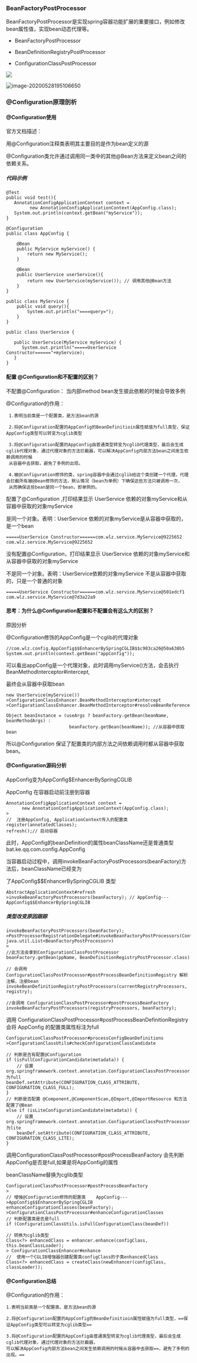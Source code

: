 ### BeanFactoryPostProcessor
   BeanFactoryPostProcessor是实现spring容器功能扩展的重要接口，例如修改bean属性值，实现bean动态代理等。
   
   - BeanFactoryPostProcessor
   
   - BeanDefinitionRegistryPostProcessor
   
   - ConfigurationClassPostProcessor
   
   ![](spring.assets/beanfactorypostprocessor.png)
   
   ![image-20200528195106650](spring.assets/image-20200528195106650.png)
   
### @Configuration原理剖析

#### @Configuration使用

官方文档描述：

用@Configuration注释类表明其主要目的是作为bean定义的源

@Configuration类允许通过调用同一类中的其他@Bean方法来定义bean之间的依赖关系。

##### 代码示例
```
@Test
public void test(){
   AnnotationConfigApplicationContext context =
         new AnnotationConfigApplicationContext(AppConfig.class);
   System.out.println(context.getBean("myService"));
}
```
```
@Configuration
public class AppConfig {

    @Bean  
    public MyService myService() {
        return new MyService();
    }
    
    @Bean
    public UserService userService(){
		return new UserService(myService()); // 调用其他@Bean方法
	}
}
```
```
public class MyService {
	public void query(){
		System.out.println("====query=");
	}
}

public class UserService {

   public UserService(MyService myService) {
      System.out.println("=====UserService Constructor======"+myService);
   }
}
```

#### 配置 @Configuration和不配置的区别？
 
 不配置@Configuration： 当内部method bean发生彼此依赖的时候会导致多例
 
 @Configuration的作用：
 
     1.表明当前类是一个配置类，是方法bean的源
     
     2.将@Configuration配置的AppConfig的BeanDefinitioin属性赋值为full类型，保证AppConfig类型可以转变为cglib类型
     
     3.将@Configuration配置的AppConfig由普通类型转变为cglib代理类型，最后会生成cglib代理对象，通过代理对象的方法拦截器，可以解决AppConfig内部方法bean之间发生依赖调用的时候
     从容器中去获取，避免了多例的出现。
     
     4.被@Configuration修饰的类，spring容器中会通过cglib给这个类创建一个代理，代理会拦截所有被@Bean修饰的方法，默认情况（bean为单例）下确保这些方法只被调用一次，
     从而确保这些bean是同一个bean，即单例的。
 
 配置了@Configuration ,打印结果显示  UserService 依赖的对象myService和从容器中获取的对象myService
 
 是同一个对象。表明：UserService 依赖的对象myService是从容器中获取的，是一个bean
```
=====UserService Constructor======com.wlz.service.MyService@9225652
com.wlz.service.MyService@9225652  
```
  
  没有配置@Configuration，打印结果显示 UserService 依赖的对象myService和从容器中获取的对象myService
  
  不是同一个对象。表明：UserService依赖的对象myService 不是从容器中获取的，只是一个普通的对象
```
=====UserService Constructor======com.wlz.service.MyService@501edcf1
com.wlz.service.MyService@7d3a22a9
```
#### 思考：为什么@Configuration配置和不配置会有这么大的区别？
   原因分析
   
   @Configuration修饰的AppConfig是一个cglib的代理对象
```
//com.wlz.config.AppConfig$$EnhancerBySpringCGLIB$$c983ca26@50a638b5
System.out.println(context.getBean("appConfig")); 
```
  可以看出appConfig是一个代理对象，此时调用myService()方法，会去执行BeanMethodInterceptor#intercept,
  
  最终会从容器中获取bean
```
new UserService(myService())
>ConfigurationClassEnhancer.BeanMethodInterceptor#intercept
>ConfigurationClassEnhancer.BeanMethodInterceptor#resolveBeanReference

Object beanInstance = (useArgs ? beanFactory.getBean(beanName, beanMethodArgs) :
						beanFactory.getBean(beanName)); //从容器中获取bean
```
  所以@Configuration 保证了配置类的内部方法之间依赖调用时都从容器中获取bean。

####  @Configuration源码分析
   AppConfig变为AppConfig$EnhancerBySpringCGLIB
   
   AppConfig 在容器启动前注册到容器
```
AnnotationConfigApplicationContext context =
      new AnnotationConfigApplicationContext(AppConfig.class);
> 
//  注册AppConfig, ApplicationContext传入的配置类
register(annotatedClasses);
refresh();// 启动容器
```
  此时，AppConfig的beanDefinition的属性beanClassName还是普通类型bat.ke.qq.com.config.AppConfig
  
  当容器启动过程中，调用invokeBeanFactoryPostProcessors(beanFactory)方法后，beanClassName已经变为
  
  了AppConfig$$EnhancerBySpringCGLIB 类型
```
AbstractApplicationContext#refresh
>invokeBeanFactoryPostProcessors(beanFactory); // AppConfig---AppConfig$$EnhancerBySpringCGLIB
```
##### 类型改变原因跟踪  
```
invokeBeanFactoryPostProcessors(beanFactory); 
>PostProcessorRegistrationDelegate#invokeBeanFactoryPostProcessors(ConfigurableListableBeanFactory, java.util.List<BeanFactoryPostProcessor>)
>    
//此方法会拿到ConfigurationClassPostProcessor
beanFactory.getBean(ppName, BeanDefinitionRegistryPostProcessor.class)    
    
// 会调用 ConfigurationClassPostProcessor#postProcessBeanDefinitionRegistry 解析注解，注册bean
invokeBeanDefinitionRegistryPostProcessors(currentRegistryProcessors, registry);

//会调用 ConfigurationClassPostProcessor#postProcessBeanFactory  
invokeBeanFactoryPostProcessors(registryProcessors, beanFactory);
```
   调用 ConfigurationClassPostProcessor#postProcessBeanDefinitionRegistry  会将 AppConfig 的配置类属性标注为full
```
ConfigurationClassPostProcessor#processConfigBeanDefinitions
>ConfigurationClassUtils#checkConfigurationClassCandidate

// 判断是否有配置@Configuration
if (isFullConfigurationCandidate(metadata)) {
	// 设置org.springframework.context.annotation.ConfigurationClassPostProcessor.configurationClass为full
beanDef.setAttribute(CONFIGURATION_CLASS_ATTRIBUTE, CONFIGURATION_CLASS_FULL);
}
// 判断是否配置 @Component,@ComponentScan,@Import,@ImportResource 和方法配置了@Bean
else if (isLiteConfigurationCandidate(metadata)) {
	// 设置org.springframework.context.annotation.ConfigurationClassPostProcessor.configurationClass为lite
    beanDef.setAttribute(CONFIGURATION_CLASS_ATTRIBUTE, CONFIGURATION_CLASS_LITE);
}
```
   调用ConfigurationClassPostProcessor#postProcessBeanFactory  会先判断AppConfig是否是full,如果是将AppConfig的属性
   
   beanClassName替换为cglib类型
```
ConfigurationClassPostProcessor#postProcessBeanFactory
>
// 增强@Configuration修饰的配置类    AppConfig--->AppConfig$$EnhancerBySpringCGLIB
enhanceConfigurationClasses(beanFactory);
>ConfigurationClassPostProcessor#enhanceConfigurationClasses
// 判断配置类是否是full
if (ConfigurationClassUtils.isFullConfigurationClass(beanDef)) 
    
// 转换为cglib类型
Class<?> enhancedClass = enhancer.enhance(configClass, this.beanClassLoader);
> ConfigurationClassEnhancer#enhance
//  使用一个CGLIB增强器创建配置类configClass的子类enhancedClass
Class<?> enhancedClass = createClass(newEnhancer(configClass, classLoader));
```

#### @Configuration总结
@Configuration的作用：

    1.表明当前类是一个配置类，是方法bean的源
    
    2.将@Configuration配置的AppConfig的BeanDefinitioin属性赋值为full类型，==保证AppConfig类型可以转变为cglib类型==
    
    3.将@Configuration配置的AppConfig由普通类型转变为cglib代理类型，最后会生成cglib代理对象，通过代理对象的方法拦截器，
    可以解决AppConfig内部方法bean之间发生依赖调用的时候从容器中去获取==，避免了多例的出现。==
